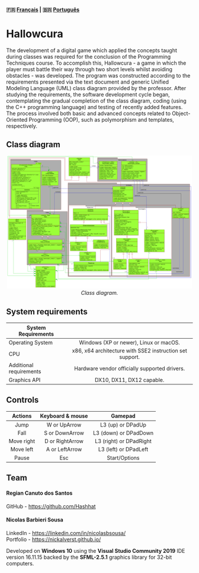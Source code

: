 #### :fr: [Français](LISEZMOI.md) | :brazil: [Português](LEIAME.md)

# Hallowcura
The development of a digital game which applied the concepts taught during classes was required for the conclusion of
the Programming Techniques course. To accomplish this, Hallowcura - a game in which the player must battle their way 
through two short levels whilst avoiding obstacles - was developed. The program was constructed according to the requirements
presented via the text document and generic Unified Modeling Language (UML) class diagram provided by the professor. After 
studying the requirements, the software development cycle began, contemplating the gradual completion of the class diagram,
coding (using the C++ programming language) and testing of recently added features. The process involved both basic and advanced
concepts related to Object-Oriented Programming (OOP), such as polymorphism and templates, respectively.

## Class diagram
<p align="center"> <img src="UML/DiagramaEntrega.png" width="500"> <br> <i>Class diagram.</i> </p>

## System requirements
  | System Requirements | |
  | ------------ | :------------: |
  | Operating System |  Windows (XP or newer), Linux or macOS. |
  | CPU  | x86, x64 architecture with SSE2 instruction set support.  |
  | Additional requirements  | Hardware vendor officially supported drivers.  |
  |Graphics API|DX10, DX11, DX12 capable.|

## Controls
  | Actions    | Keyboard & mouse |       Gamepad          |
  |:-----------:|:---------------:|:-----------------------:|
  | Jump        | W or UpArrow    | L3 (up) or DPadUp       |
  | Fall        | S or DownArrow  | L3 (down) or DPadDown   |
  | Move right  | D or RightArrow | L3 (right) or DPadRight |
  | Move left   | A or LeftArrow  | L3 (left) or DPadLeft   |
  | Pause       | Esc             | Start/Options           |

## Team
#### Regian Canuto dos Santos
GitHub - https://github.com/Hashhat

#### Nicolas Barbieri Sousa
LinkedIn - https://linkedin.com/in/nicolasbsousa/<br>
Portfolio - https://nickalverst.github.io/

Developed on **Windows 10** using the **Visual Studio Community 2019** IDE version 16.11.15 backed by the **SFML-2.5.1** graphics library for 32-bit computers.
